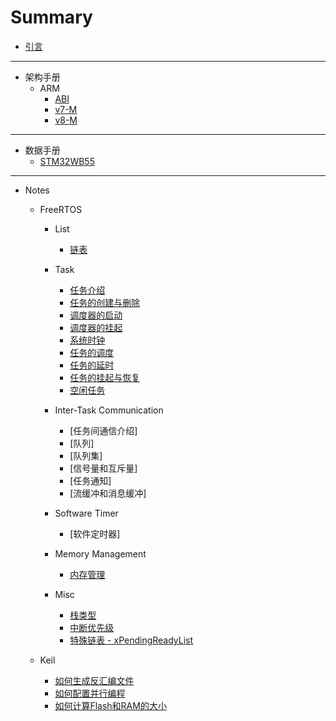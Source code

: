 # Summary

- [引言](README.md)

---

- 架构手册
    - ARM
        - [ABI](Architecture/ARM/ABI/)
        - [v7-M](Architecture/ARM/v7-M/)
        - [v8-M](Architecture/ARM/v8-M/)

---

- 数据手册
    - [STM32WB55](Datasheet/STM32WB55/)

---

- Notes
    - FreeRTOS
        - List
            - [链表](Notes/FreeRTOS/2023-09-05-Notes-FreeRTOS-List.md)

        - Task
            - [任务介绍](Notes/FreeRTOS/2023-09-24-Notes-FreeRTOS-Task-introduction.md)
            - [任务的创建与删除](Notes/FreeRTOS/2023-09-25-Notes-FreeRTOS-Task-create-and-delete.md)
            - [调度器的启动](Notes/FreeRTOS/2023-10-08-Notes-FreeRTOS-Task-start-scheduler.md)
            - [调度器的挂起](Notes/FreeRTOS/2023-10-29-Notes-FreeRTOS-Task-suspend-scheduler.md)
            - [系统时钟](Notes/FreeRTOS/2023-10-29-Notes-FreeRTOS-Task-systick.md)
            - [任务的调度](Notes/FreeRTOS/2023-10-20-Notes-FreeRTOS-Task-context-switch.md)
            - [任务的延时](Notes/FreeRTOS/2023-11-04-Notes-FreeRTOS-Task-delay.md)
            - [任务的挂起与恢复](Notes/FreeRTOS/2023-11-04-Notes-FreeRTOS-Task-suspend.md)
            - [空闲任务](Notes/FreeRTOS/2023-11-06-Notes-FreeRTOS-Task-idle-function.md)

        - Inter-Task Communication
            - [任务间通信介绍]
            - [队列]
            - [队列集]
            - [信号量和互斥量]
            - [任务通知]
            - [流缓冲和消息缓冲]

        - Software Timer
            - [软件定时器]

        - Memory Management
            - [内存管理](Notes/FreeRTOS/2023-10-21-Notes-FreeRTOS-Memory-management.md)

        - Misc
            - [栈类型](Notes/FreeRTOS/2023-09-26-Notes-FreeRTOS-Stack-type.md)
            - [中断优先级](Notes/FreeRTOS/2023-10-22-Notes-FreeRTOS-Interrupt-priority.md)
            - [特殊链表 - xPendingReadyList](Notes/FreeRTOS/2023-10-22-Notes-FreeRTOS-List-xpendingreadylist.md)

    - Keil
        - [如何生成反汇编文件](Notes/Keil/2023-09-24-Notes-Keil-How-to-output-disassembly-file.md)
        - [如何配置并行编程](Notes/Keil/2023-09-24-Notes-Keil-How-to-parallel-build.md)
        - [如何计算Flash和RAM的大小](Notes/Keil/2023-09-24-Notes-Keil-How-to-calculate-flash-and-memory-size.md)
